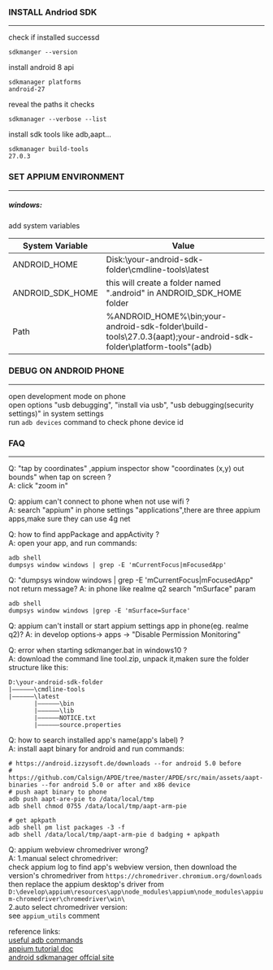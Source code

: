 ### INSTALL Andriod SDK 
***

check if installed successd
```commandline
sdkmanger --version 
```

install android 8 api   
```commandline
sdkmanager platforms
android-27
```


reveal the paths it checks
```commandline
sdkmanager --verbose --list
```

install sdk tools like adb,aapt...  
```commandline
sdkmanager build-tools 
27.0.3
```  

### SET APPIUM ENVIRONMENT
***
##### windows: 
add system variables

System Variable | Value
---|---
ANDROID_HOME|Disk:\your-android-sdk-folder\cmdline-tools\latest
ANDROID_SDK_HOME|this will create a folder named ".android" in ANDROID_SDK_HOME folder
Path|%ANDROID_HOME%\bin;your-android-sdk-folder\build-tools\27.0.3(aapt);your-android-sdk-folder\platform-tools"(adb)


### DEBUG ON ANDROID PHONE  
***
open development mode on phone  
open options  "usb debugging", "install via usb", "usb debugging(security settings)" in system settings  
run `adb devices` command to check phone device id  



### FAQ  
***
Q: "tap by coordinates" ,appium inspector show "coordinates (x,y) out bounds" when tap on screen ?  
A: click "zoom in"  

Q: appium can't connect to phone when not use wifi ?  
A: search "appium" in phone settings "applications",there are three appium apps,make sure they
can use 4g net  

Q: how to find appPackage and appActivity ?  
A: open your app, and run commands:
```shell
adb shell  
dumpsys window windows | grep -E 'mCurrentFocus|mFocusedApp'
```   
Q: "dumpsys window windows | grep -E 'mCurrentFocus|mFocusedApp" not return message?
A: in phone like realme q2 search "mSurface" param
```shell
adb shell  
dumpsys window windows |grep -E 'mSurface=Surface'
```

Q: appium can't install or start appium settings app in phone(eg. realme q2)?
A: in develop options-> apps -> "Disable Permission Monitoring"

Q: error when starting sdkmanger.bat in windows10 ?  
A: download the command line tool.zip, unpack it,maken sure the folder structure like this:
```
D:\your-android-sdk-folder
|——————\cmdline-tools
|——————\latest
       |——————\bin
       |——————\lib
       |——————NOTICE.txt
       |——————source.properties
```


Q: how to search installed app's name(app's label) ?  
A: install aapt binary for android and  run commands:
```shell 
# https://android.izzysoft.de/downloads --for android 5.0 before  
# https://github.com/Calsign/APDE/tree/master/APDE/src/main/assets/aapt-binaries --for android 5.0 or after and x86 device
# push aapt binary to phone
adb push aapt-are-pie to /data/local/tmp
adb shell chmod 0755 /data/local/tmp/aapt-arm-pie

# get apkpath
adb shell pm list packages -3 -f
adb shell /data/local/tmp/aapt-arm-pie d badging + apkpath
```   

Q: appium webview chromedriver wrong?  
A: 1.manual select chromedriver:   
   check appium log to find app's webview version, then download the version's chromedriver from `https://chromedriver.chromium.org/downloads`
   then replace the appium desktop's driver from `D:\develop\appium\resources\app\node_modules\appium\node_modules\appium-chromedriver\chromedriver\win\`  
2.auto select chromedriver version:  
see `appium_utils` comment

reference links:  
[useful adb commands](https://gist.github.com/Pulimet/5013acf2cd5b28e55036c82c91bd56d8)  
[appium tutorial doc](https://appium.io/docs/en/about-appium/getting-started/)  
[android sdkmanager offcial site](https://developer.android.com/studio/command-line/sdkmanager)  
